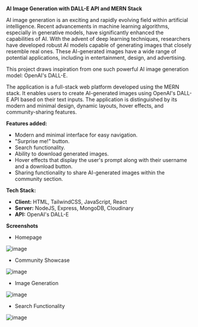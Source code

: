 **AI Image Generation with DALL-E API and MERN Stack**

AI image generation is an exciting and rapidly evolving field within artificial intelligence. Recent advancements in machine learning algorithms, especially in generative models, have significantly enhanced the capabilities of AI. With the advent of deep learning techniques, researchers have developed robust AI models capable of generating images that closely resemble real ones. These AI-generated images have a wide range of potential applications, including in entertainment, design, and advertising.

This project draws inspiration from one such powerful AI image generation model: OpenAI's DALL-E.

The application is a full-stack web platform developed using the MERN stack. It enables users to create AI-generated images using OpenAI's DALL-E API based on their text inputs. The application is distinguished by its modern and minimal design, dynamic layouts, hover effects, and community-sharing features.

**Features added:**
- Modern and minimal interface for easy navigation.
- "Surprise me!" button.
- Search functionality.
- Ability to download generated images.
- Hover effects that display the user's prompt along with their username and a download button.
- Sharing functionality to share AI-generated images within the community section.

**Tech Stack:**
- **Client:** HTML, TailwindCSS, JavaScript, React
- **Server:** NodeJS, Express, MongoDB, Cloudinary
- **API:** OpenAI's DALL-E

**Screenshots**

* Homepage
  
![image](https://github.com/user-attachments/assets/139c605e-da00-44ca-8a7a-460f08d5a8b1)


* Community Showcase
  
![image](https://github.com/user-attachments/assets/0392c282-f5c6-459f-bce1-e509d706fe8c)


* Image Generation
  
![image](https://github.com/user-attachments/assets/c7ee1512-b9ff-442e-a8c0-6067b8f59ec0)

* Search Functionality
  
![image](https://github.com/user-attachments/assets/87f1fda8-2fc7-41e2-a50a-880a2e06f191)





